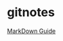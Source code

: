 # gitnotes
 [MarkDown Guide](https://help.github.com/articles/basic-writing-and-formatting-syntax/)

